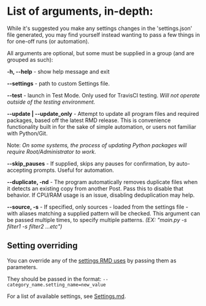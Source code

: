 # List of arguments, in-depth:
While it's suggested you make any settings changes in the 'settings.json' file generated, 
you may find yourself instead wanting to pass a few things in for one-off runs (or automation).

All arguments are optional, but some must be supplied in a group (and are grouped as such):

**-h, --help** -        show help message and exit

**--settings** -        path to custom Settings file.

**--test** -            launch in Test Mode. Only used for TravisCI testing. 
*Will not operate outside of the testing environment.*

**--update | --update_only**   -         Attempt to update all program files and required packages, based off the latest RMD release.
This is convenience functionality built in for the sake of simple automation, or users not familiar with Python/Git.

Note: *On some systems, the process of updating Python packages will require Root/Administrator to work.*


**--skip_pauses** -     If supplied, skips any pauses for confirmation, by auto-accepting prompts. Useful for automation.

**--duplicate, -nd** - The program automatically removes duplicate files when it detects an existing copy from another 
Post. Pass this to disable that behavior. If CPU/RAM usage is an issue, disabling deduplication may help.

**--source, -s** - If specified, only sources - loaded from the settings file - with aliases matching a supplied pattern 
will be checked. This argument can be passed multiple times, to specify multiple patterns. 
*(EX: "main.py -s filter1 -s filter2 ...etc")*

## Setting overriding

You can override any of the [settings RMD uses](./Settings.md) by passing them as parameters. 

They should be passed in the format:
```--category_name.setting_name=new_value```

For a list of available settings, see [Settings.md](./Settings.md).